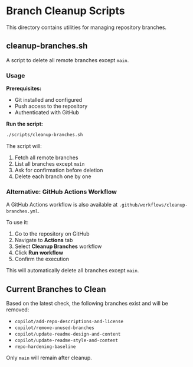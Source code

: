# Branch Cleanup Scripts

This directory contains utilities for managing repository branches.

## cleanup-branches.sh

A script to delete all remote branches except `main`.

### Usage

**Prerequisites:**
- Git installed and configured
- Push access to the repository
- Authenticated with GitHub

**Run the script:**

```bash
./scripts/cleanup-branches.sh
```

The script will:
1. Fetch all remote branches
2. List all branches except `main`
3. Ask for confirmation before deletion
4. Delete each branch one by one

### Alternative: GitHub Actions Workflow

A GitHub Actions workflow is also available at `.github/workflows/cleanup-branches.yml`.

To use it:
1. Go to the repository on GitHub
2. Navigate to **Actions** tab
3. Select **Cleanup Branches** workflow
4. Click **Run workflow**
5. Confirm the execution

This will automatically delete all branches except `main`.

## Current Branches to Clean

Based on the latest check, the following branches exist and will be removed:
- `copilot/add-repo-descriptions-and-license`
- `copilot/remove-unused-branches`
- `copilot/update-readme-design-and-content`
- `copilot/update-readme-style-and-content`
- `repo-hardening-baseline`

Only `main` will remain after cleanup.
